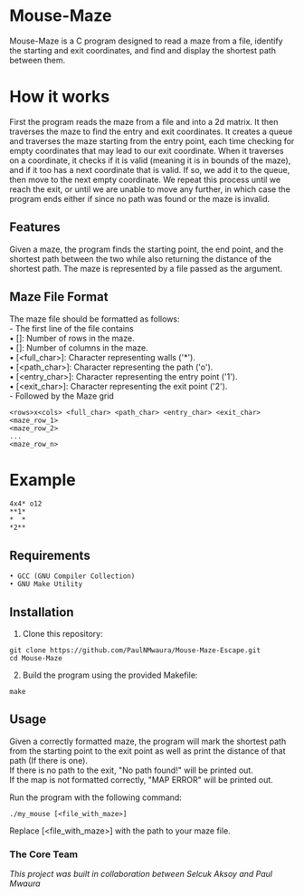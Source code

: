 # Mouse-Maze
Mouse-Maze is a C program designed to read a maze from a file, identify the starting and exit coordinates, and find and display the shortest path between them.

# How it works
First the program reads the maze from a file and into a 2d matrix.
It then traverses the maze to find the entry and exit coordinates.
It creates a queue and traverses the maze starting from the entry point, each time checking for empty coordinates that may lead to our exit coordinate.
When it traverses on a coordinate, it checks if it is valid (meaning it is in bounds of the maze), and if it too has a next coordinate that is valid.
If so, we add it to the queue, then move to the next empty coordinate. 
We repeat this process until we reach the exit, or until we are unable to move any further, in which case the program ends either if since no path was found or
the maze is invalid.

## Features
Given a maze, the program finds the starting point, the end point, and the shortest path between
the two while also returning the distance of the shortest path. 
The maze is represented by a file passed as the argument.

## Maze File Format
The maze file should be formatted as follows:  
    - The first line of the file contains  
        • [<rows>]: Number of rows in the maze.  
        • [<cols>]: Number of columns in the maze.  
        • [<full_char>]: Character representing walls ('*').  
        • [<path_char>]: Character representing the path ('o').  
        • [<entry_char>]: Character representing the entry point ('1').  
        • [<exit_char>]: Character representing the exit point ('2').  
    - Followed by the Maze grid  
```
<rows>x<cols> <full_char> <path_char> <entry_char> <exit_char>
<maze_row_1>
<maze_row_2>
...
<maze_row_n>
```
# Example
```
4x4* o12
**1*
*  *
*2**
```

## Requirements
    • GCC (GNU Compiler Collection)  
    • GNU Make Utility  

## Installation
1. Clone this repository:
```
git clone https://github.com/PaulNMwaura/Mouse-Maze-Escape.git
cd Mouse-Maze
```
2. Build the program using the provided Makefile:  
```
make
```


## Usage
Given a correctly formatted maze, the program will mark the shortest path from the starting point to the exit point as well as print the distance of that path (If there is one).  
If there is no path to the exit, "No path found!" will be printed out.  
If the map is not formatted correctly, "MAP ERROR" will be printed out.  

Run the program with the following command:
```
./my_mouse [<file_with_maze>]
```
Replace [<file_with_maze>] with the path to your maze file.  

### The Core Team
<span><i>This project was built in collaboration between Selcuk Aksoy and Paul Mwaura</i></span>
